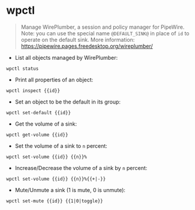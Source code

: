 # wpctl

> Manage WirePlumber, a session and policy manager for PipeWire.
> Note: you can use the special name `@DEFAULT_SINK@` in place of `id` to operate on the default sink.
> More information: <https://pipewire.pages.freedesktop.org/wireplumber/>

- List all objects managed by WirePlumber:

`wpctl status`

- Print all properties of an object:

`wpctl inspect {{id}}`

- Set an object to be the default in its group:

`wpctl set-default {{id}}`

- Get the volume of a sink:

`wpctl get-volume {{id}}`

- Set the volume of a sink to `n` percent:

`wpctl set-volume {{id}} {{n}}%`

- Increase/Decrease the volume of a sink by `n` percent:

`wpctl set-volume {{id}} {{n}}%{{+|-}}`

- Mute/Unmute a sink (1 is mute, 0 is unmute):

`wpctl set-mute {{id}} {{1|0|toggle}}`
